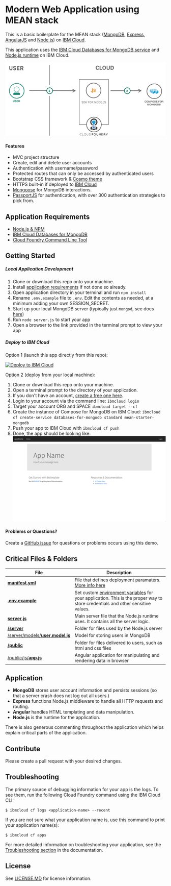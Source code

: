 # Modern Web Application using MEAN stack

This is a basic boilerplate for the MEAN stack ([MongoDB](https://www.mongodb.org/), [Express](http://expressjs.com/), [AngularJS](https://angularjs.org/) and [Node.js](https://nodejs.org)) on [IBM Cloud](https://cloud.ibm.com).

This application uses the [IBM Cloud Databases for MongoDB service](https://cloud.ibm.com/catalog/services/databases-for-mongodb) and [Node.js runtime](https://cloud.ibm.com/docs/runtimes/nodejs?topic=Nodejs-nodejs_runtime) on IBM Cloud.

<img src="ReadME-Images/Architecture2.png">

#### Features
- MVC project structure
- Create, edit and delete user accounts
- Authentication with username/password
- Protected routes that can only be accessed by authenticated users
- Bootstrap CSS framework & [Cosmo theme](https://bootswatch.com/cosmo/)
- HTTPS built-in if deployed to [IBM Cloud](#deploy-to-ibm-cloud)
- [Mongoose](https://github.com/Automattic/mongoose) for MongoDB interactions.
- [PassportJS](http://passportjs.org) for authentication, with over 300 authentication strategies to pick from.

## Application Requirements
- [Node.js & NPM](https://nodejs.org/en/download/)
- [IBM Cloud Databases for MongoDB](https://cloud.ibm.com/catalog/services/databases-for-mongodb)
- [Cloud Foundry Command Line Tool](https://docs.cloudfoundry.org/devguide/installcf/)

## Getting Started
##### Local Application Development
1. Clone or download this repo onto your machine.
2. Install [application requirements](#application-requirements) if not done so already.
3. Open application directory in your terminal and run `npm install`
4. Rename `.env.example` file to `.env`.  Edit the contents as needed, at a minimum adding your own SESSION_SECRET.
5. Start up your local MongoDB server (typically just `mongod`, see docs [here](https://docs.mongodb.org/getting-started/shell/installation/))
6. Run `node server.js` to start your app
7. Open a browser to the link provided in the terminal prompt to view your app

##### Deploy to IBM Cloud

Option 1 (launch this app directly from this repo):

[![Deploy to IBM Cloud](https://cloud.ibm.com/devops/setup/deploy/button.png)](https://cloud.ibm.com/devops/setup/deploy?repository=https://github.com/IBM-Cloud/nodejs-MEAN-stack)

Option 2 (deploy from your local machine):

1. Clone or download this repo onto your machine.
2. Open a terminal prompt to the directory of your application.
3. If you don't have an account, [create a free one here](https://cloud.ibm.com).
4. Login to your account via the command line: `ibmcloud login`
5. Target your account ORG and SPACE  `ibmcloud target --cf`
6. Create the instance of Compose for MongoDB on IBM Cloud:  `ibmcloud cf create-service databases-for-mongodb standard mean-starter-mongodb`
7. Push your app to IBM Cloud with `ibmcloud cf push`
8. Done, the app should be looking like:<img src="ReadME-Images/live-app.png">



#### Problems or Questions?

Create a [GitHub issue](https://github.com/IBM-Cloud/nodejs-MEAN-stack/issues/new) for questions or problems occurs using this demo. 

## Critical Files & Folders

| File                               | Description                                                  |
| ---------------------------------- | ------------------------------------------------------------ |
| [**manifest.yml**](./manifest.yml) | File that defines deployment paramaters. [More info here](http://docs.cloudfoundry.org/devguide/deploy-apps/manifest.html)
| [**.env.example**](./.env.example) | Set custom [environment variables](https://en.wikipedia.org/wiki/Environment_variable) for your application. This is the proper way to store credentials and other sensitive values.
| [**server.js**](./server.js) | Main server file that the Node.js runtime uses. It contains all the server logic.
| [**/server**](./server) | Folder for files used by the Node.js server
| [/server/models/**user.model.js**](./server/models/user.model.js) | Model for storing users in MongoDB
| [**/public**](./public) | Folder for files delivered to users, such as html and css files
| [/public/js/**app.js**](./public/js/app.js) | Angular application for manipulating and rendering data in browser


## Application
- **MongoDB** stores user account information and persists sessions (so that a server crash does not log out all users.)
- **Express** functions Node.js middleware to handle all HTTP requests and routing.
- **Angular** handles HTML templating and data manipulation.
- **Node.js** is the runtime for the application.

There is also generous commenting throughout the application which helps explain critical parts of the application.

## Contribute
Please create a pull request with your desired changes.

## Troubleshooting
The primary source of debugging information for your app is the logs. To see them, run the following Cloud Foundry command using the IBM Cloud CLI:

  ```
  $ ibmcloud cf logs <application-name> --recent
  ```

If you are not sure what your application name is, use this command to print your application name(s):

  ```
  $ ibmcloud cf apps
  ```

For more detailed information on troubleshooting your application, see the [Troubleshooting section](https://cloud.ibm.com/docs/cloud-foundry-public?topic=cloud-foundry-public-ts-cf-apps) in the documentation.

## License
See [LICENSE.MD](https://github.com/IBM-Cloud/nodejs-MEAN-stack/blob/master/LICENSE.md) for license information.
